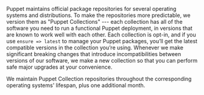 Puppet maintains official package repositories for several operating systems and distributions. To make the repositories more predictable, we version them as "Puppet Collections" --- each collection has all of the software you need to run a functional Puppet deployment, in versions that are known to work well with each other. Each collection is opt-in, and if you use `ensure => latest` to manage your Puppet packages, you’ll get the latest compatible versions in the collection you’re using. Whenever we make significant breaking changes that introduce incompatibilities between versions of our software, we make a new collection so that you can perform safe major upgrades at your convenience.

We maintain Puppet Collection repositories throughout the corresponding operating systems' lifespan, plus one additional month.
